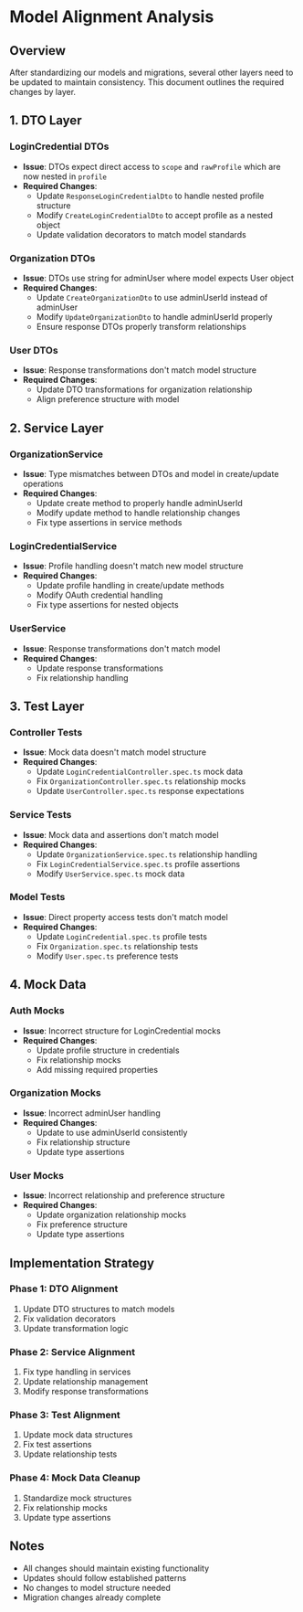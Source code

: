 # Model Alignment Analysis

## Overview
After standardizing our models and migrations, several other layers need to be updated to maintain consistency. This document outlines the required changes by layer.

## 1. DTO Layer

### LoginCredential DTOs
- **Issue**: DTOs expect direct access to `scope` and `rawProfile` which are now nested in `profile`
- **Required Changes**:
  - Update `ResponseLoginCredentialDto` to handle nested profile structure
  - Modify `CreateLoginCredentialDto` to accept profile as a nested object
  - Update validation decorators to match model standards

### Organization DTOs
- **Issue**: DTOs use string for adminUser where model expects User object
- **Required Changes**:
  - Update `CreateOrganizationDto` to use adminUserId instead of adminUser
  - Modify `UpdateOrganizationDto` to handle adminUserId properly
  - Ensure response DTOs properly transform relationships

### User DTOs
- **Issue**: Response transformations don't match model structure
- **Required Changes**:
  - Update DTO transformations for organization relationship
  - Align preference structure with model

## 2. Service Layer

### OrganizationService
- **Issue**: Type mismatches between DTOs and model in create/update operations
- **Required Changes**:
  - Update create method to properly handle adminUserId
  - Modify update method to handle relationship changes
  - Fix type assertions in service methods

### LoginCredentialService
- **Issue**: Profile handling doesn't match new model structure
- **Required Changes**:
  - Update profile handling in create/update methods
  - Modify OAuth credential handling
  - Fix type assertions for nested objects

### UserService
- **Issue**: Response transformations don't match model
- **Required Changes**:
  - Update response transformations
  - Fix relationship handling

## 3. Test Layer

### Controller Tests
- **Issue**: Mock data doesn't match model structure
- **Required Changes**:
  - Update `LoginCredentialController.spec.ts` mock data
  - Fix `OrganizationController.spec.ts` relationship mocks
  - Update `UserController.spec.ts` response expectations

### Service Tests
- **Issue**: Mock data and assertions don't match model
- **Required Changes**:
  - Update `OrganizationService.spec.ts` relationship handling
  - Fix `LoginCredentialService.spec.ts` profile assertions
  - Modify `UserService.spec.ts` mock data

### Model Tests
- **Issue**: Direct property access tests don't match model
- **Required Changes**:
  - Update `LoginCredential.spec.ts` profile tests
  - Fix `Organization.spec.ts` relationship tests
  - Modify `User.spec.ts` preference tests

## 4. Mock Data

### Auth Mocks
- **Issue**: Incorrect structure for LoginCredential mocks
- **Required Changes**:
  - Update profile structure in credentials
  - Fix relationship mocks
  - Add missing required properties

### Organization Mocks
- **Issue**: Incorrect adminUser handling
- **Required Changes**:
  - Update to use adminUserId consistently
  - Fix relationship structure
  - Update type assertions

### User Mocks
- **Issue**: Incorrect relationship and preference structure
- **Required Changes**:
  - Update organization relationship mocks
  - Fix preference structure
  - Update type assertions

## Implementation Strategy

### Phase 1: DTO Alignment
1. Update DTO structures to match models
2. Fix validation decorators
3. Update transformation logic

### Phase 2: Service Alignment
1. Fix type handling in services
2. Update relationship management
3. Modify response transformations

### Phase 3: Test Alignment
1. Update mock data structures
2. Fix test assertions
3. Update relationship tests

### Phase 4: Mock Data Cleanup
1. Standardize mock structures
2. Fix relationship mocks
3. Update type assertions

## Notes
- All changes should maintain existing functionality
- Updates should follow established patterns
- No changes to model structure needed
- Migration changes already complete 